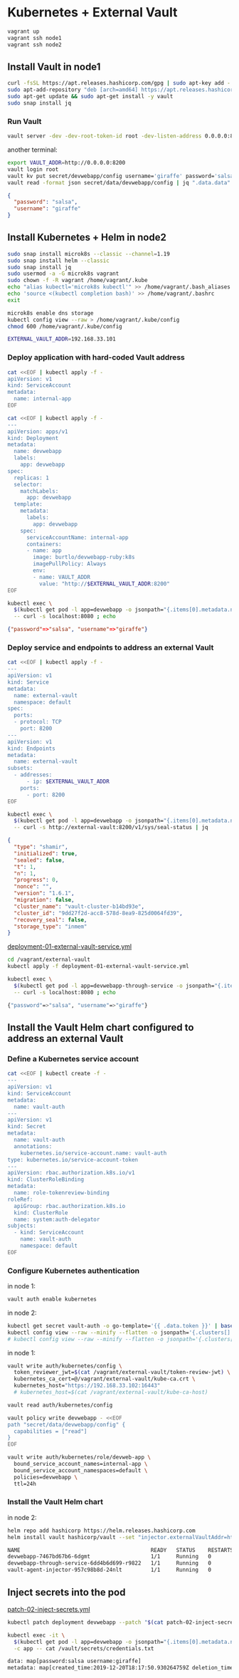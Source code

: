 # Kubernetes + External Vault

```bash
vagrant up
vagrant ssh node1
vagrant ssh node2
```

## Install Vault in node1

```bash
curl -fsSL https://apt.releases.hashicorp.com/gpg | sudo apt-key add -
sudo apt-add-repository "deb [arch=amd64] https://apt.releases.hashicorp.com $(lsb_release -cs) main"
sudo apt-get update && sudo apt-get install -y vault
sudo snap install jq
```

### Run Vault

```bash
vault server -dev -dev-root-token-id root -dev-listen-address 0.0.0.0:8200
```

another terminal:

```bash
export VAULT_ADDR=http://0.0.0.0:8200
vault login root
vault kv put secret/devwebapp/config username='giraffe' password='salsa'
vault read -format json secret/data/devwebapp/config | jq ".data.data"
```

```json
{
  "password": "salsa",
  "username": "giraffe"
}
```

## Install Kubernetes + Helm in node2

```bash
sudo snap install microk8s --classic --channel=1.19
sudo snap install helm --classic
sudo snap install jq
sudo usermod -a -G microk8s vagrant
sudo chown -f -R vagrant /home/vagrant/.kube
echo "alias kubectl='microk8s kubectl'" >> /home/vagrant/.bash_aliases
echo 'source <(kubectl completion bash)' >> /home/vagrant/.bashrc
exit
```

```bash
microk8s enable dns storage
kubectl config view --raw > /home/vagrant/.kube/config
chmod 600 /home/vagrant/.kube/config
```

```bash
EXTERNAL_VAULT_ADDR=192.168.33.101
```

### Deploy application with hard-coded Vault address

```bash
cat <<EOF | kubectl apply -f -
apiVersion: v1
kind: ServiceAccount
metadata:
  name: internal-app
EOF
```

```bash
cat <<EOF | kubectl apply -f -
---
apiVersion: apps/v1
kind: Deployment
metadata:
  name: devwebapp
  labels:
    app: devwebapp
spec:
  replicas: 1
  selector:
    matchLabels:
      app: devwebapp
  template:
    metadata:
      labels:
        app: devwebapp
    spec:
      serviceAccountName: internal-app
      containers:
      - name: app
        image: burtlo/devwebapp-ruby:k8s
        imagePullPolicy: Always
        env:
        - name: VAULT_ADDR
          value: "http://$EXTERNAL_VAULT_ADDR:8200"
EOF
```

```bash
kubectl exec \
  $(kubectl get pod -l app=devwebapp -o jsonpath="{.items[0].metadata.name}") \
  -- curl -s localhost:8080 ; echo
```

```json
{"password"=>"salsa", "username"=>"giraffe"}
```

### Deploy service and endpoints to address an external Vault

```bash
cat <<EOF | kubectl apply -f -
---
apiVersion: v1
kind: Service
metadata:
  name: external-vault
  namespace: default
spec:
  ports:
  - protocol: TCP
    port: 8200
---
apiVersion: v1
kind: Endpoints
metadata:
  name: external-vault
subsets:
  - addresses:
      - ip: $EXTERNAL_VAULT_ADDR
    ports:
      - port: 8200
EOF
```

```bash
kubectl exec \
  $(kubectl get pod -l app=devwebapp -o jsonpath="{.items[0].metadata.name}") \
  -- curl -s http://external-vault:8200/v1/sys/seal-status | jq
```

```json
{
  "type": "shamir",
  "initialized": true,
  "sealed": false,
  "t": 1,
  "n": 1,
  "progress": 0,
  "nonce": "",
  "version": "1.6.1",
  "migration": false,
  "cluster_name": "vault-cluster-b14bd93e",
  "cluster_id": "9dd27f2d-acc8-578d-8ea9-825d0064fd39",
  "recovery_seal": false,
  "storage_type": "inmem"
}
```

[deployment-01-external-vault-service.yml](deployment-01-external-vault-service.yml)

```bash
cd /vagrant/external-vault
kubectl apply -f deployment-01-external-vault-service.yml
```

```bash
kubectl exec \
  $(kubectl get pod -l app=devwebapp-through-service -o jsonpath="{.items[0].metadata.name}") \
  -- curl -s localhost:8080 ; echo

{"password"=>"salsa", "username"=>"giraffe"}
```

## Install the Vault Helm chart configured to address an external Vault

### Define a Kubernetes service account

```bash
cat <<EOF | kubectl create -f -
---
apiVersion: v1
kind: ServiceAccount
metadata:
  name: vault-auth
---
apiVersion: v1
kind: Secret
metadata:
  name: vault-auth
  annotations:
    kubernetes.io/service-account.name: vault-auth
type: kubernetes.io/service-account-token
---
apiVersion: rbac.authorization.k8s.io/v1
kind: ClusterRoleBinding
metadata:
  name: role-tokenreview-binding
roleRef:
  apiGroup: rbac.authorization.k8s.io
  kind: ClusterRole
  name: system:auth-delegator
subjects:
  - kind: ServiceAccount
    name: vault-auth
    namespace: default
EOF
```

### Configure Kubernetes authentication

in node 1:

```bash
vault auth enable kubernetes
```

in node 2:

```bash
kubectl get secret vault-auth -o go-template='{{ .data.token }}' | base64 --decode > /vagrant/external-vault/token-review-jwt
kubectl config view --raw --minify --flatten -o jsonpath='{.clusters[].cluster.certificate-authority-data}' | base64 --decode > /vagrant/external-vault/kube-ca.crt
# kubectl config view --raw --minify --flatten -o jsonpath='{.clusters[].cluster.server}' > /vagrant/external-vault/kube-ca-host
```

in node 1:

```bash
vault write auth/kubernetes/config \
  token_reviewer_jwt=$(cat /vagrant/external-vault/token-review-jwt) \
  kubernetes_ca_cert=@/vagrant/external-vault/kube-ca.crt \
  kubernetes_host="https://192.168.33.102:16443"
  # kubernetes_host=$(cat /vagrant/external-vault/kube-ca-host)
```

```bash
vault read auth/kubernetes/config
```

```bash
vault policy write devwebapp - <<EOF
path "secret/data/devwebapp/config" {
  capabilities = ["read"]
}
EOF
```

```bash
vault write auth/kubernetes/role/devweb-app \
  bound_service_account_names=internal-app \
  bound_service_account_namespaces=default \
  policies=devwebapp \
  ttl=24h
```

### Install the Vault Helm chart

in node 2:

```bash
helm repo add hashicorp https://helm.releases.hashicorp.com
helm install vault hashicorp/vault --set "injector.externalVaultAddr=http://external-vault"
```

```bash
NAME                                         READY   STATUS    RESTARTS   AGE
devwebapp-7467bd67b6-6dgmt                   1/1     Running   0          23m
devwebapp-through-service-6dd4b6d699-r9822   1/1     Running   0          15m
vault-agent-injector-957c98b8d-24nlt         1/1     Running   0          15s
```

## Inject secrets into the pod

[patch-02-inject-secrets.yml](patch-02-inject-secrets.yml)

```bash
kubectl patch deployment devwebapp --patch "$(cat patch-02-inject-secrets.yml)"
```

```bash
kubectl exec -it \
  $(kubectl get pod -l app=devwebapp -o jsonpath="{.items[0].metadata.name}") \
  -c app -- cat /vault/secrets/credentials.txt
```

```bash
data: map[password:salsa username:giraffe]
metadata: map[created_time:2019-12-20T18:17:50.930264759Z deletion_time: destroyed:false version:2]
```